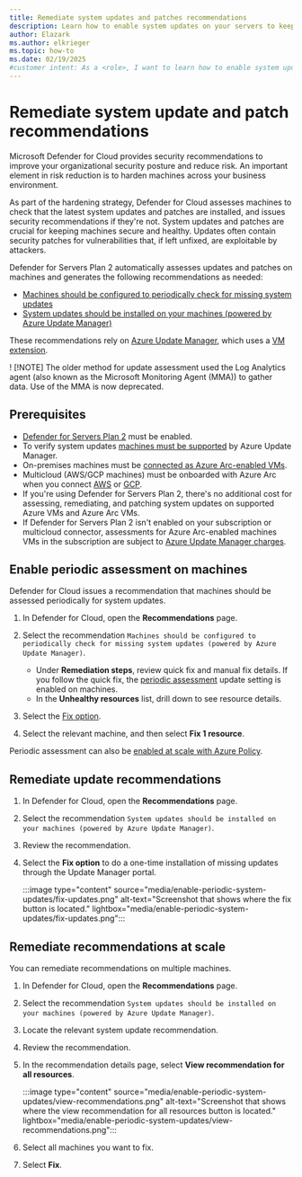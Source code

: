 ```yaml
---
title: Remediate system updates and patches recommendations
description: Learn how to enable system updates on your servers to keep them secure and healthy by following the steps provided in this guide to ensure optimal security.
author: Elazark
ms.author: elkrieger
ms.topic: how-to
ms.date: 02/19/2025
#customer intent: As a <role>, I want to learn how to enable system updates on my servers so that I can keep them secure and healthy.
---
```


# Remediate system update and patch recommendations

Microsoft Defender for Cloud provides security recommendations to improve your organizational security posture and reduce risk. An important element in risk reduction is to harden machines across your business environment.

As part of the hardening strategy, Defender for Cloud assesses machines to check that the latest system updates and patches are installed, and issues security recommendations if they're not. System updates and patches are crucial for keeping machines secure and healthy. Updates often contain security patches for vulnerabilities that, if left unfixed, are exploitable by attackers.

Defender for Servers Plan 2 automatically assesses updates and patches on machines and generates the following recommendations as needed:

- [Machines should be configured to periodically check for missing system updates](https://portal.azure.com/#blade/Microsoft_Azure_Security/RecommendationsBlade/assessmentKey/2Fbd876905-5b84-4f73-ab2d-2e7a7c4568d9)
- [System updates should be installed on your machines (powered by Azure Update Manager)](https://portal.azure.com/#blade/Microsoft_Azure_Security/RecommendationsBlade/assessmentKey/e1145ab1-eb4f-43d8-911b-36ddf771d13f)

These recommendations rely on [Azure Update Manager](/azure/update-manager/overview), which uses a [VM extension](/azure/update-manager/workflow-update-manager?tabs=azure-vms%2Cupdate-win).

! [!NOTE] The older method for update assessment used the Log Analytics agent (also known as the Microsoft Monitoring Agent (MMA)) to gather data. Use of the MMA is now deprecated.

## Prerequisites

- [Defender for Servers Plan 2](defender-for-servers-overview.md) must be enabled.
- To verify system updates [machines must be supported](/azure/update-manager/support-matrix) by Azure Update Manager.
- On-premises machines must be [connected as Azure Arc-enabled VMs](quickstart-onboard-machines.md).
- Multicloud (AWS/GCP machines) must be onboarded with Azure Arc when you connect [AWS](quickstart-onboard-aws.md) or [GCP](quickstart-onboard-gcp.md).
- If you're using Defender for Servers Plan 2, there's no additional cost for assessing, remediating, and patching system updates on supported Azure VMs and Azure Arc VMs.
- If Defender for Servers Plan 2 isn't enabled on your subscription or multicloud connector, assessments for Azure Arc-enabled machines VMs in the subscription are subject to [Azure Update Manager charges](https://azure.microsoft.com/pricing/details/azure-update-management-center/).

## Enable periodic assessment on machines

Defender for Cloud issues a recommendation that machines should be assessed periodically for system updates.

1. In Defender for Cloud, open the **Recommendations** page.
1. Select the recommendation ``Machines should be configured to periodically check for missing system updates (powered by Azure Update Manager)``.

    - Under **Remediation steps**, review quick fix and manual fix details. If you follow the quick fix, the [periodic assessment](/azure/update-manager/assessment-options#periodic-assessment) update setting is enabled on machines.
    - In the **Unhealthy resources** list, drill down to see resource details.

1. Select the [Fix option](implement-security-recommendations.md#use-the-fix-option).
1. Select the relevant machine, and then select **Fix 1 resource**.

Periodic assessment can also be [enabled at scale with Azure Policy](/azure/update-manager/periodic-assessment-at-scale?branch=main).

## Remediate update recommendations

1. In Defender for Cloud, open the **Recommendations** page.
1. Select the recommendation ``System updates should be installed on your machines (powered by Azure Update Manager)``.
1. Review the recommendation.
1. Select the **Fix option** to do a one-time installation of missing updates through the Update Manager portal.

    :::image type="content" source="media/enable-periodic-system-updates/fix-updates.png" alt-text="Screenshot that shows where the fix button is located." lightbox="media/enable-periodic-system-updates/fix-updates.png":::

## Remediate recommendations at scale

You can remediate recommendations on multiple machines.

1. In Defender for Cloud, open the **Recommendations** page.
1. Select the recommendation ``System updates should be installed on your machines (powered by Azure Update Manager)``.
1. Locate the relevant system update recommendation.
1. Review the recommendation.
1. In the recommendation details page, select **View recommendation for all resources**.

    :::image type="content" source="media/enable-periodic-system-updates/view-recommendations.png" alt-text="Screenshot that shows where the view recommendation for all resources button is located." lightbox="media/enable-periodic-system-updates/view-recommendations.png":::

1. Select all machines you want to fix.

1. Select **Fix**.
